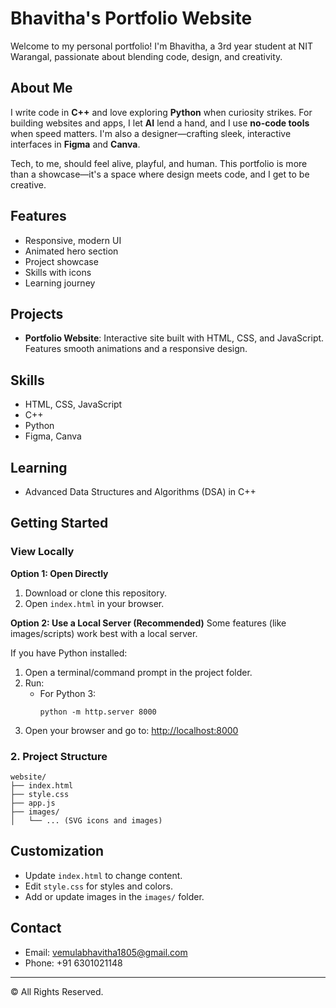 
# Bhavitha's Portfolio Website

Welcome to my personal portfolio! I'm Bhavitha, a 3rd year student at NIT Warangal, passionate about blending code, design, and creativity.

## About Me
I write code in **C++** and love exploring **Python** when curiosity strikes. For building websites and apps, I let **AI** lend a hand, and I use **no-code tools** when speed matters. I'm also a designer—crafting sleek, interactive interfaces in **Figma** and **Canva**.

Tech, to me, should feel alive, playful, and human. This portfolio is more than a showcase—it's a space where design meets code, and I get to be creative.

## Features
- Responsive, modern UI
- Animated hero section
- Project showcase
- Skills with icons
- Learning journey

## Projects
- **Portfolio Website**: Interactive site built with HTML, CSS, and JavaScript. Features smooth animations and a responsive design.

## Skills
- HTML, CSS, JavaScript
- C++
- Python
- Figma, Canva

## Learning
- Advanced Data Structures and Algorithms (DSA) in C++

## Getting Started

### View Locally

**Option 1: Open Directly**
1. Download or clone this repository.
2. Open `index.html` in your browser.

**Option 2: Use a Local Server (Recommended)**
Some features (like images/scripts) work best with a local server.

If you have Python installed:
1. Open a terminal/command prompt in the project folder.
2. Run:
   - For Python 3:
     ```
     python -m http.server 8000
     ```
3. Open your browser and go to: [http://localhost:8000](http://localhost:8000)

### 2. Project Structure
```
website/
├── index.html
├── style.css
├── app.js
├── images/
│   └── ... (SVG icons and images)
```

## Customization
- Update `index.html` to change content.
- Edit `style.css` for styles and colors.
- Add or update images in the `images/` folder.

## Contact
- Email: vemulabhavitha1805@gmail.com
- Phone: +91 6301021148

---

© All Rights Reserved. 